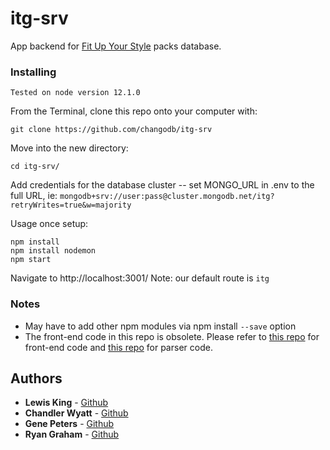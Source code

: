 # itg-srv

App backend for [Fit Up Your Style](https://fitupyourstyle.com/) packs database.

### Installing

```
Tested on node version 12.1.0
```

From the Terminal, clone this repo onto your computer with:

```
git clone https://github.com/changodb/itg-srv
```

Move into the new directory:

```
cd itg-srv/
```

Add credentials for the database cluster -- set MONGO_URL in .env to the full URL, ie:
`mongodb+srv://user:pass@cluster.mongodb.net/itg?retryWrites=true&w=majority`

Usage once setup:
```
npm install
npm install nodemon
npm start
```

Navigate to http://localhost:3001/<route>
Note: our default route is `itg`
  
### Notes
* May have to add other npm modules via npm install `--save` option
* The front-end code in this repo is obsolete. Please refer to [this repo](https://github.com/changodb/itg-frontend/) for front-end code and [this repo](https://github.com/lewisisgood/itg-packs-db/) for parser code.

## Authors

* **Lewis King** - [Github](https://github.com/lewisisgood)
* **Chandler Wyatt** - [Github](https://github.com/chandlerwyatt)
* **Gene Peters** - [Github](https://github.com/gene-telligent)
* **Ryan Graham** - [Github](https://github.com/ryanxgraham)
